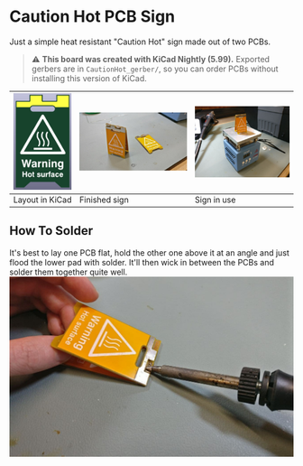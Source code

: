 # Caution Hot PCB Sign
Just a simple heat resistant "Caution Hot" sign made out of two PCBs.

> :warning: **This board was created with KiCad Nightly (5.99).** Exported gerbers are in `CautionHot_gerber/`, so you can order PCBs without installing this version of KiCad.

| ![Layout in KiCad](doc/PCB_screenshot.jpg) | ![Finished sign](doc/soldered_sign.jpg) | ![Sign in use](doc/sign_in_use.jpg) |
| ------------------------------------------ | --------------------------------------- | ----------------------------------- |
| Layout in KiCad                            | Finished sign                           | Sign in use                         |

## How To Solder
It's best to lay one PCB flat, hold the other one above it at an angle and just flood the lower pad with solder. It'll then wick in between the PCBs and solder them together quite well.
![How to solder the PCBs](doc/how_to_solder.jpg)